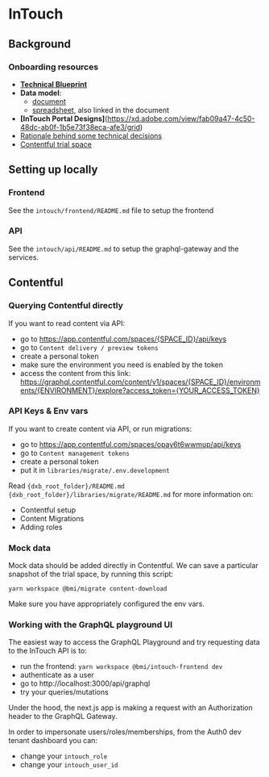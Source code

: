# InTouch

## Background

### Onboarding resources

- **[Technical Blueprint](https://bmigroup.atlassian.net/wiki/spaces/IRP/pages/1858797800/Technical%2BBlueprint)**
- **Data model**:
  - [document](https://bmigroup.atlassian.net/wiki/spaces/IRP/pages/1856045059/Logical+data+model)
  - [spreadsheet](https://docs.google.com/spreadsheets/d/1AQdPdfB6CWNvGVHtsLziZb0lHjkvgmFHvtIMksVzDGk/edit?pli=1#gid=2097788557), also linked in the document
- **[InTouch Portal Designs]**(https://xd.adobe.com/view/fab09a47-4c50-48dc-ab0f-1b5e73f38eca-afe3/grid)
- [Rationale behind some technical decisions](https://bmigroup.atlassian.net/wiki/spaces/IRP/pages/1870201022/Decisions+Rationale)
- [Contentful trial space](https://app.contentful.com/spaces/opay6t6wwmup/home)

## Setting up locally

### Frontend

See the `intouch/frontend/README.md` file to setup the frontend

### API

See the `intouch/api/README.md` to setup the graphql-gateway and the services.

## Contentful

### Querying Contentful directly

If you want to read content via API:

- go to https://app.contentful.com/spaces/{SPACE_ID}/api/keys
- go to `Content delivery / preview tokens`
- create a personal token
- make sure the environment you need is enabled by the token
- access the content from this link:
  https://graphql.contentful.com/content/v1/spaces/{SPACE_ID}/environments/{ENVIRONMENT}/explore?access_token={YOUR_ACCESS_TOKEN}

### API Keys & Env vars

If you want to create content via API, or run migrations:

- go to https://app.contentful.com/spaces/opay6t6wwmup/api/keys
- go to `Content management tokens`
- create a personal token
- put it in `libraries/migrate/.env.development`

Read `{dxb_root_folder}/README.md` `{dxb_root_folder}/libraries/migrate/README.md` for more information on:

- Contentful setup
- Content Migrations
- Adding roles

### Mock data

Mock data should be added directly in Contentful. We can save a particular snapshot of the trial space, by running this script:

`yarn workspace @bmi/migrate content-download`

Make sure you have appropriately configured the env vars.

### Working with the GraphQL playground UI

The easiest way to access the GraphQL Playground and try requesting data to the InTouch API is to:

- run the frontend: `yarn workspace @bmi/intouch-frontend dev`
- authenticate as a user
- go to http://localhost:3000/api/graphql
- try your queries/mutations

Under the hood, the next.js app is making a request with an Authorization header to the GraphQL Gateway.

In order to impersonate users/roles/memberships, from the Auth0 dev tenant dashboard you can:

- change your `intouch_role`
- change your `intouch_user_id`
